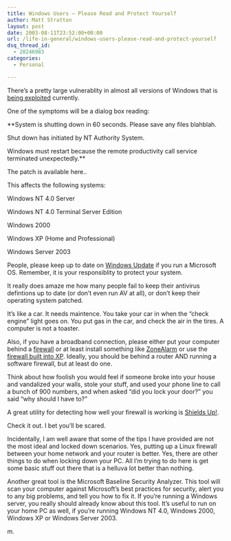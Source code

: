 ```yaml
---
title: Windows Users – Please Read and Protect Yourself
author: Matt Stratton
layout: post
date: 2003-08-11T23:52:00+00:00
url: /life-in-general/windows-users-please-read-and-protect-yourself
dsq_thread_id:
  - 28246983
categories:
  - Personal

---
```

There&#8217;s a pretty large vulnerablity in almost all versions of Windows that is <a href="https://isc.sans.org/diary.html?date=2003-08-11" target="_blank">being exploited</a> currently.

One of the symptoms will be a dialog box reading:

**System is shutting down in 60 seconds. Please save any files blahblah.
  
Shut down has initiated by NT Authority System.
  
Windows must restart because the remote productivity call service terminated unexpectedly.**

The patch is available here..

This affects the following systems:

Windows NT 4.0 Server
  
Windows NT 4.0 Terminal Server Edition
  
Windows 2000
  
Windows XP (Home and Professional)
  
Windows Server 2003

People, please keep up to date on [Windows Update][1] if you run a Microsoft OS. Remember, it is your responsiblity to protect your system.

It really does amaze me how many people fail to keep their antivirus defintions up to date (or don&#8217;t even run AV at all), or don&#8217;t keep their operating system patched.

It&#8217;s like a car. It needs maintence. You take your car in when the &#8220;check engine&#8221; light goes on. You put gas in the car, and check the air in the tires. A computer is not a toaster.

Also, if you have a broadband connection, please either put your computer behind a [firewall][2] or at least install something like [ZoneAlarm][3] or use the [firewall built into XP][4]. Ideally, you should be behind a router AND running a software firewall, but at least do one.

Think about how foolish you would feel if someone broke into your house and vandalized your walls, stole your stuff, and used your phone line to call a bunch of 900 numbers, and when asked &#8220;did you lock your door?&#8221; you said &#8220;why should I have to?&#8221;

A great utility for detecting how well your firewall is working is [Shields Up!][5].

Check it out. I bet you&#8217;ll be scared.

Incidentally, I am well aware that some of the tips I have provided are not the most ideal and locked down scenarios. Yes, putting up a Linux firewall between your home network and your router is better. Yes, there are other things to do when locking down your PC. All I&#8217;m trying to do here is get some basic stuff out there that is a helluva lot better than nothing.

Another great tool is the Microsoft Baseline Security Analyzer. This tool will scan your computer against Microsoft&#8217;s best practices for security, alert you to any big problems, and tell you how to fix it. If you&#8217;re running a Windows server, you really should already know about this tool. It&#8217;s useful to run on your home PC as well, if you&#8217;re running Windows NT 4.0, Windows 2000, Windows XP or Windows Server 2003.

m.

 [1]: https://windowsupdate.microsoft.com
 [2]: https://www.linksys.com/Products/product.asp?grid=34&scid=29&prid=20
 [3]: https://download.com.com/3000-2092-10217783.html?tag=lst-0-1
 [4]: https://www.microsoft.com/WindowsXP/home/using/howto/homenet/icf.asp
 [5]: https://grc.com/x/ne.dll?bh0bkyd2